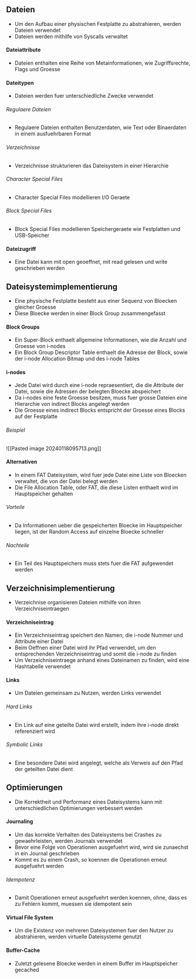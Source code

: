 ## Dateien
- Um den Aufbau einer physischen Festplatte zu abstrahieren, werden Dateien verwendet
- Dateien werden mithilfe von Syscalls verwaltet
#### Dateiattribute
- Dateien enthalten eine Reihe von Metainformationen, wie Zugriffsrechte, Flags und Groesse
#### Dateitypen
- Dateien werden fuer unterschiedliche Zwecke verwendet
###### Regulaere Dateien
- Regulaere Dateien enthalten Benutzerdaten, wie Text oder Binaerdaten in einem ausfuehrbaren Format
###### Verzeichnisse
- Verzeichnisse strukturieren das Dateisystem in einer Hierarchie
###### Character Special Files
- Character Special Files modellieren I/O Geraete 
###### Block Special Files
- Block Special Files modellieren Speichergeraete wie Festplatten und USB-Speicher
#### Dateizugriff
- Eine Datei kann mit open geoeffnet, mit read gelesen und write geschrieben werden
## Dateisystemimplementierung
- Eine physische Festplatte besteht aus einer Sequenz von Bloecken gleicher Groesse
- Diese Bloecke werden in einer Block Group zusammengefasst
#### Block Groups
- Ein Super-Block enthaelt allgemeine Informationen, wie die Anzahl und Groesse von i-nodes
- Ein Block Group Descriptor Table enthaelt die Adresse der Block, sowie der i-node Allocation Bitmap und des i-node Tables
#### i-nodes
- Jede Datei wird durch eine i-node repraesentiert, die die Attribute der Datei, sowie die Adressen der belegten Bloecke abspeichert
- Da i-nodes eine feste Groesse besitzen, muss fuer grosse Dateien eine Hierarchie von indirect Blocks angelegt werden
- Die Groesse eines indirect Blocks entspricht der Groesse eines Blocks auf der Festplatte 
###### Beispiel
![[Pasted image 20240118095713.png]]
#### Alternativen
- In einem FAT Dateisystem, wird fuer jede Datei eine Liste von Bloecken verwaltet, die von der Datei belegt werden
- Die File Allocation Table, oder FAT, die diese Listen enthaelt wird im Hauptspeicher gehalten
###### Vorteile
- Da Informationen ueber die gespeicherten Bloecke im Hauptspeicher liegen, ist der Random Access auf einzelne Bloecke schneller
###### Nachteile
- Ein Teil des Hauptspeichers muss stets fuer die FAT aufgewendet werden

## Verzeichnisimplementierung
- Verzeichnise organisieren Dateien mithilfe von ihren Verzeichniseintraegen
#### Verzeichniseintrag
- Ein Verzeichniseintrag speichert den Namen, die i-node Nummer und Attribute einer Datei
- Beim Oeffnen einer Datei wird ihr Pfad verwendet, um den entsprechenden Verzeichniseintrag und somit die i-node zu finden
- Um Verzeichniseintraege anhand eines Dateinamen zu finden, wird eine Hashtabelle verwendet
#### Links
- Um Dateien gemeinsam zu Nutzen, werden Links verwendet
###### Hard Links
- Ein Link auf eine geteilte Datei wird erstellt, indem ihre i-node direkt referenziert wird
###### Symbolic Links
- Eine besondere Datei wird angelegt, welche als Verweis auf den Pfad der geteilten Datei dient
## Optimierungen
- Die Korrektheit und Performanz eines Dateisystems kann mit unterschiedlichen Optimierungen verbessert werden
#### Journaling
- Um das korrekte Verhalten des Dateisystems bei Crashes zu gewaehrleisten, werden Journals verwendet
- Bevor eine Folge von Operationen ausgefuehrt wird, wird sie zunaechst in ein Journal geschrieben
- Kommt es zu einem Crash, so koennen die Operationen erneut ausgefuehrt werden
###### Idempotenz
- Damit Operationen erneut ausgefuehrt werden koennen, ohne, dass es zu Fehlern kommt, muessen sie idempotent sein
#### Virtual File System
- Um die Existenz von mehreren Dateisystemen fuer den Nutzer zu abstrahieren, werden virtuelle Dateisysteme genutzt
#### Buffer-Cache
- Zuletzt gelesene Bloecke werden in einem Buffer im Hauptspeicher gecached
